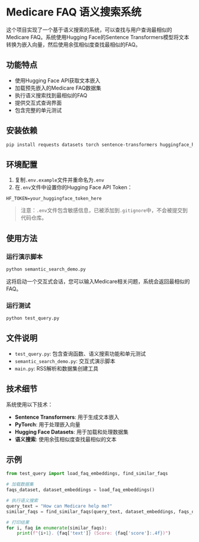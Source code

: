 # Medicare FAQ 语义搜索系统

这个项目实现了一个基于语义搜索的系统，可以查找与用户查询最相似的Medicare FAQ。系统使用Hugging Face的Sentence Transformers模型将文本转换为嵌入向量，然后使用余弦相似度查找最相似的FAQ。

## 功能特点

- 使用Hugging Face API获取文本嵌入
- 加载预先嵌入的Medicare FAQ数据集
- 执行语义搜索找到最相似的FAQ
- 提供交互式查询界面
- 包含完整的单元测试

## 安装依赖

```bash
pip install requests datasets torch sentence-transformers huggingface_hub python-dotenv
```

## 环境配置

1. 复制`.env.example`文件并重命名为`.env`
2. 在`.env`文件中设置你的Hugging Face API Token：

```
HF_TOKEN=your_huggingface_token_here
```

> 注意：`.env`文件包含敏感信息，已被添加到`.gitignore`中，不会被提交到代码仓库。

## 使用方法

### 运行演示脚本

```bash
python semantic_search_demo.py
```

这将启动一个交互式会话，您可以输入Medicare相关问题，系统会返回最相似的FAQ。

### 运行测试

```bash
python test_query.py
```

## 文件说明

- `test_query.py`: 包含查询函数、语义搜索功能和单元测试
- `semantic_search_demo.py`: 交互式演示脚本
- `main.py`: RSS解析和数据集创建工具

## 技术细节

系统使用以下技术：

- **Sentence Transformers**: 用于生成文本嵌入
- **PyTorch**: 用于处理嵌入向量
- **Hugging Face Datasets**: 用于加载和处理数据集
- **语义搜索**: 使用余弦相似度查找最相似的文本

## 示例

```python
from test_query import load_faq_embeddings, find_similar_faqs

# 加载数据集
faqs_dataset, dataset_embeddings = load_faq_embeddings()

# 执行语义搜索
query_text = "How can Medicare help me?"
similar_faqs = find_similar_faqs(query_text, dataset_embeddings, faqs_dataset)

# 打印结果
for i, faq in enumerate(similar_faqs):
    print(f"{i+1}. {faq['text']} (Score: {faq['score']:.4f})")
```